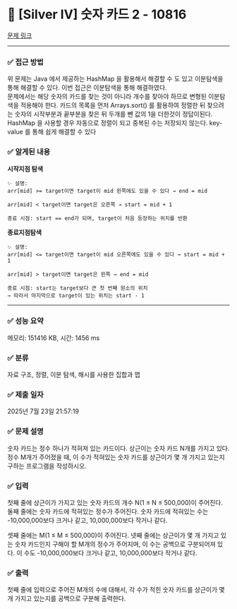 # 📁 [Silver IV] 숫자 카드 2 - 10816 

[문제 링크](https://www.acmicpc.net/problem/10816) 

<hr>

### ✅ 접근 방법
위 문제는 Java 에서 제공하는 HashMap 을 활용해서 해결할 수 도 있고 이분탐색을 통해 해결할 수 있다.
이번 접근은 이분탐색을 통해 해결하였다. <br>
문제에서는 해당 숫자의 카드를 찾는 것이 아니라 개수를 찾아야 하므로 변형된 이분탐색을 적용해야 한다. 카드의 목록을 먼저 Arrays.sort() 를 활용하여 정렬한 뒤 찾으려는 숫자의 시작부분과 끝부분을 찾은 뒤 두개를 뺀 값의 1을 더한것이 정답이된다. <br>
HashMap 을 사용할 경우 자동으로 정렬이 되고 중복된 수는 저장되지 않는다. key-value 를 통해 쉽게 해결할 수 있다

### ✅ 알게된 내용

**시작지점 탐색 <br>**

```
✨ 설명:
arr[mid] >= target이면 target이 mid 왼쪽에도 있을 수 있다 → end = mid

arr[mid] < target이면 target은 오른쪽 → start = mid + 1

종료 시점: start == end가 되며, target이 처음 등장하는 위치를 반환
```

**종료지점탐색** <br>
```
✨ 설명:
arr[mid] <= target이면 target이 mid 오른쪽에도 있을 수 있다 → start = mid + 1

arr[mid] > target이면 target은 왼쪽 → end = mid

종료 시점: start는 target보다 큰 첫 번째 원소의 위치
→ 따라서 마지막으로 target이 있는 위치는 start - 1
```
<hr>

### ✅ 성능 요약

메모리: 151416 KB, 시간: 1456 ms

### ✅ 분류

자료 구조, 정렬, 이분 탐색, 해시를 사용한 집합과 맵

### ✅ 제출 일자

2025년 7월 23일 21:57:19

### ✅ 문제 설명

<p>숫자 카드는 정수 하나가 적혀져 있는 카드이다. 상근이는 숫자 카드 N개를 가지고 있다. 정수 M개가 주어졌을 때, 이 수가 적혀있는 숫자 카드를 상근이가 몇 개 가지고 있는지 구하는 프로그램을 작성하시오.</p>

### ✅  입력 

 <p>첫째 줄에 상근이가 가지고 있는 숫자 카드의 개수 N(1 ≤ N ≤ 500,000)이 주어진다. 둘째 줄에는 숫자 카드에 적혀있는 정수가 주어진다. 숫자 카드에 적혀있는 수는 -10,000,000보다 크거나 같고, 10,000,000보다 작거나 같다.</p>

<p>셋째 줄에는 M(1 ≤ M ≤ 500,000)이 주어진다. 넷째 줄에는 상근이가 몇 개 가지고 있는 숫자 카드인지 구해야 할 M개의 정수가 주어지며, 이 수는 공백으로 구분되어져 있다. 이 수도 -10,000,000보다 크거나 같고, 10,000,000보다 작거나 같다.</p>

### ✅  출력 

 <p>첫째 줄에 입력으로 주어진 M개의 수에 대해서, 각 수가 적힌 숫자 카드를 상근이가 몇 개 가지고 있는지를 공백으로 구분해 출력한다.</p>

